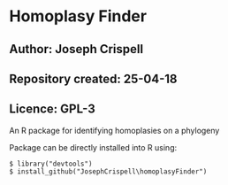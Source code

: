 # Homoplasy Finder

## Author: Joseph Crispell
## Repository created: 25-04-18
## Licence: GPL-3

An R package for identifying homoplasies on a phylogeny

Package can be directly installed into R using:
```
$ library("devtools")
$ install_github("JosephCrispell\homoplasyFinder")
```
